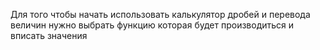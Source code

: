 Для того чтобы начать использовать калькулятор дробей и перевода величин нужно выбрать функцию которая будет производиться и вписать значения 
